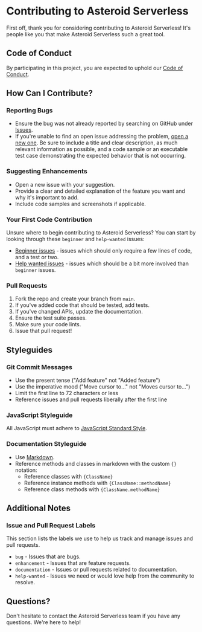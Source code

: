 # Contributing to Asteroid Serverless

First off, thank you for considering contributing to Asteroid Serverless! It's people like you that make Asteroid Serverless such a great tool.

## Code of Conduct

By participating in this project, you are expected to uphold our [Code of Conduct](CODE_OF_CONDUCT.md).

## How Can I Contribute?

### Reporting Bugs

- Ensure the bug was not already reported by searching on GitHub under [Issues](https://github.com/Asteroid-Serverless/asteroid/issues).
- If you're unable to find an open issue addressing the problem, [open a new one](https://github.com/Asteroid-Serverless/asteroid/issues/new). Be sure to include a title and clear description, as much relevant information as possible, and a code sample or an executable test case demonstrating the expected behavior that is not occurring.

### Suggesting Enhancements

- Open a new issue with your suggestion.
- Provide a clear and detailed explanation of the feature you want and why it's important to add.
- Include code samples and screenshots if applicable.

### Your First Code Contribution

Unsure where to begin contributing to Asteroid Serverless? You can start by looking through these `beginner` and `help-wanted` issues:

- [Beginner issues](https://github.com/Asteroid-Serverless/asteroid/issues?q=is%3Aissue+is%3Aopen+label%3Abeginner) - issues which should only require a few lines of code, and a test or two.
- [Help wanted issues](https://github.com/Asteroid-Serverless/asteroid/issues?q=is%3Aissue+is%3Aopen+label%3A%22help+wanted%22) - issues which should be a bit more involved than `beginner` issues.

### Pull Requests

1. Fork the repo and create your branch from `main`.
2. If you've added code that should be tested, add tests.
3. If you've changed APIs, update the documentation.
4. Ensure the test suite passes.
5. Make sure your code lints.
6. Issue that pull request!

## Styleguides

### Git Commit Messages

- Use the present tense ("Add feature" not "Added feature")
- Use the imperative mood ("Move cursor to..." not "Moves cursor to...")
- Limit the first line to 72 characters or less
- Reference issues and pull requests liberally after the first line

### JavaScript Styleguide

All JavaScript must adhere to [JavaScript Standard Style](https://standardjs.com/).

### Documentation Styleguide

- Use [Markdown](https://daringfireball.net/projects/markdown/).
- Reference methods and classes in markdown with the custom `{}` notation:
    - Reference classes with `{ClassName}`
    - Reference instance methods with `{ClassName::methodName}`
    - Reference class methods with `{ClassName.methodName}`

## Additional Notes

### Issue and Pull Request Labels

This section lists the labels we use to help us track and manage issues and pull requests.

* `bug` - Issues that are bugs.
* `enhancement` - Issues that are feature requests.
* `documentation` - Issues or pull requests related to documentation.
* `help-wanted` - Issues we need or would love help from the community to resolve.

## Questions?

Don't hesitate to contact the Asteroid Serverless team if you have any questions. We're here to help!
